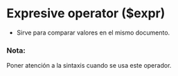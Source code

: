 # Expresive operator ($expr)

- Sirve para comparar valores en el mismo documento.

### Nota: 

Poner atención a la sintaxis cuando se usa este operador.